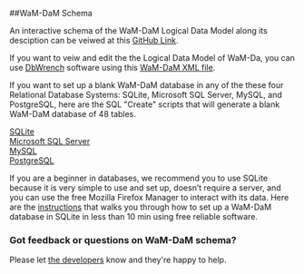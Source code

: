 ##WaM-DaM Schema

An interactive schema of the WaM-DaM Logical Data Model along its desciption can be veiwed at this <a href="http://amabdallah.github.io/WaM-DaM/diagrams/Full.html" target="_blank">GitHub Link</a>.  

If you want to veiw and edit the the Logical Data Model of WaM-Da, you can use <a href="http://www.dbwrench.com/" target="_blank">DbWrench</a> software using this <a href="https://github.com/amabdallah/WaM-DaM/blob/master/03WaM-DaM_Schema/WaMDaMAugust19_2015.xml" target="_blank">WaM-DaM XML file</a>.    

If you want to set up  a blank WaM-DaM database in any of the these four Relational Database Systems: SQLite, Microsoft SQL Server, MySQL, and PostgreSQL, here are the SQL "Create" scripts that will generate a blank WaM-DaM database of 48 tables. 

[SQLite](https://github.com/amabdallah/WaM-DaM/blob/master/03WaM-DaM_Schema/Blank_Database/WaM-DaM_for_SQLite.sql)  
[Microsoft SQL Server](https://github.com/amabdallah/WaM-DaM/blob/master/03WaM-DaM_Schema/Blank_Database/WaM-DaM_for_MSSQL.sql)  
[MySQL](https://github.com/amabdallah/WaM-DaM/blob/master/03WaM-DaM_Schema/Blank_Database/WaM-DaM_for_MySQL.sql)   
[PostgreSQL](https://github.com/amabdallah/WaM-DaM/blob/master/03WaM-DaM_Schema/Blank_Database/WaM-DaM_for_PostgreSQL.sql)  

If you are a beginner in databases, we recommend you to use SQLite because it is very simple to use and set up, doesn’t require a server, and you can use the free Mozilla Firefox Manager to interact with its data. Here are the <a href="https://github.com/amabdallah/WaM-DaM/blob/master/02UseCases/UseCases/SQLite_Instructions.md" target="_blank">instructions</a> that walks you through how to set up a WaM-DaM database in SQLite in less than 10 min using free reliable software.


### Got feedback or questions on WaM-DaM schema?    
Please let <a href="https://github.com/amabdallah/WaM-DaM#authors-and-contact" target="_blank">the developers</a> know and they're happy to help.

